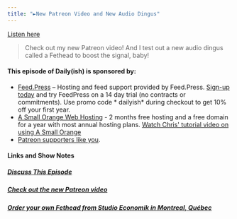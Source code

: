 ```yaml
---
title: "►New Patreon Video and New Audio Dingus"
---
```

<p><a href="https://goodstuff.fm/dailyish/136">Listen here</a></p>
<blockquote><p>
  Check out my new Patreon video! And I test out a new audio dingus called a Fethead to boost the signal, baby!
</p></blockquote>
<h4>This episode of Daily(ish) is sponsored by:</h4>
<ul>
<li><a href="https://ift.tt/1e3iZVa">Feed.Press</a> – Hosting and feed support provided by Feed.Press. <a href="https://ift.tt/1e3iZVa">Sign-up today</a> and try FeedPress on a 14 day trial (no contracts or commitments). Use promo code * dailyish* during checkout to get 10% off your first year.</li>
<li><a href="https://ift.tt/1CsQlrL">A Small Orange Web Hosting</a> - 2 months free hosting and a free domain for a year with most annual hosting plans. <a href="https://www.youtube.com/watch?v=_dQr69-dkbU">Watch Chris&#39; tutorial video on using A Small Orange</a></li>
<li><a href="https://ift.tt/1m1PRjr">Patreon supporters like you</a>.</li>
</ul>
<h4>Links and Show Notes</h4>
<h5><a href="https://ift.tt/1KCjBtR" target="_blank">Discuss This Episode</a></h5>
<h5><a href="https://ift.tt/1GqSR3z" target="_blank">Check out the new Patreon video</a></h5>
<h5><a href="https://ift.tt/1KCjzCm" target="_blank">Order your own Fethead from Studio Economik in Montreal, Québec</a></h5>
<p><img src="https://ift.tt/1jffiiv" height="1" width="1"/></p>
